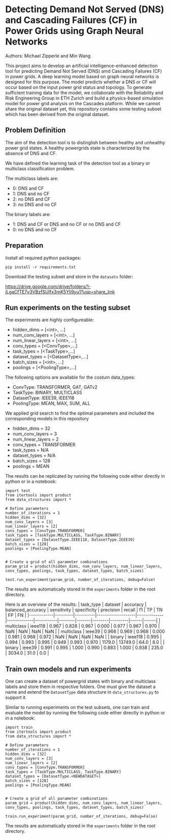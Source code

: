 # Detecting Demand Not Served (DNS) and Cascading Failures (CF) in Power Grids using Graph Neural Networks

Authors: Michael Zipperle and Min Wang 

This project aims to develop an artificial intelligence-enhanced detection tool for predicting Demand Not Served (DNS) amd Cascading Failures (CF) in power grids. A deep learning model based on graph neural networks is designed for this purpose. The model predicts whether a DNS or CF will occur based on the input power grid status and topology. To generate sufficient training data for the model, we collaborate with the Reliability and Risk Engineering Group in ETH Zurich and build a physics-based simulation model for power grid analysis on the Cascades platform. While we cannot share the original dataset yet, this repository contains some testing subset which has been derived from the original dataset.

## Problem Definition

The aim of the detection tool is to distinglish between healthy and unhealthy power grid states. A healthy powergrids state is characterized by the absence of DNS and CF.

We have defined the learning task of the detection tool as a binary or multiclass classification problem.

The multiclass labels are:
- 0: DNS and CF
- 1: DNS and no CF
- 2: no DNS and CF
- 3: no DNS and no CF

The binary labels are:
- 1: DNS and CF or DNS and no CF or no DNS and CF
- 0: no DNS and no CF

## Preparation

Install all required python packages:

`pip install -r requirements.txt`

Download the testing subset and store in the `datasets` folder:

https://drive.google.com/drive/folders/1-jLgaCfTE7v3VBzfSUIfx3mK5Yli9yu1?usp=share_link

## Run experiments on the testing subset

The experiments are highly configureable:
- hidden_dims = [&lt;int&gt;, ...]
- num_conv_layers = [&lt;int&gt;, ...]
- num_linear_layers = [&lt;int&gt;, ...]
- conv_types = [&lt;ConvType&gt;,...]
- task_types = [&lt;TaskType&gt;,...]
- dataset_types = [&lt;DatasetType&gt;,...]
- batch_sizes = [&lt;int&gt;, ...]
- poolings = [&lt;PoolingType&gt;,...]

The following options are available for the costum data_types:
- ConvType: TRANSFORMER, GAT, GATv2
- TaskType: BINARY, MULTICLASS
- DatasetType: IEEE39, IEEE118
- PoolingType: MEAN, MAX, SUM, ALL

We applied grid search to find the optimal parameters and included the corresponding models in this repository
- hidden_dims = 32
- num_conv_layers = 3
- num_linear_layers = 2
- conv_types = TRANSFORMER
- task_types = N/A
- dataset_types = N/A
- batch_sizes = 128
- poolings = MEAN

The results can be replicated by running the following code either directly in python or in a notebook:

```
import test
from itertools import product
from data_structures import *

# Define parameters
number_of_iterations = 1
hidden_dims = [32]
num_conv_layers = [3]
num_linear_layers = [2]
conv_types = [ConvType.TRANSFORMER]
task_types = [TaskType.MULTICLASS, TaskType.BINARY]
dataset_types = [DatasetType.IEEE118, DatasetType.IEEE39]
batch_sizes = [128]
poolings = [PoolingType.MEAN]


# Create a grid of all parameter combinations
param_grid = product(hidden_dims, num_conv_layers, num_linear_layers, conv_types, poolings, task_types, dataset_types, batch_sizes)

test.run_experiment(param_grid, number_of_iterations, debug=False)
```

The results are automatically stored in the `experiments` folder in the root directory.

Here is an overview of the results:
| task_type  | dataset | accuracy | balanced_accuracy | sensitivity | specificity | precision | recall |  f1   |   TP   |   TN    |  FP  |  FN  |
|------------|---------|----------|-------------------|-------------|-------------|-----------|--------|-------|--------|---------|------|------|
| multiclass | ieee118 | 0.967    | 0.828             | 0.967       | 0.000       | 0.977     | 0.967  | 0.970 | NaN    | NaN     | NaN  | NaN  |
| multiclass | ieee39  | 0.968    | 0.969             | 0.968       | 0.000       | 0.981     | 0.968  | 0.972 | NaN    | NaN     | NaN  | NaN  |
| binary     | ieee118 | 0.995    | 0.994             | 0.993       | 0.995       | 0.949     | 0.993  | 0.970 | 1179.0 | 13749.0 | 64.0 | 8.0  |
| binary     | ieee39  | 0.991    | 0.995             | 1.000       | 0.990       | 0.883     | 1.000  | 0.938 | 235.0  | 3034.0  | 31.0 | 0.0  |

## Train own models and run experiments

One can create a dataset of powergrid states with binary and multiclass labels and store them in respective folders. One must give the dataset a name and extend the `DatasetType` data structure in `data_structures.py` to support it.

Similar to running experiments on the test subsets, one can train and evaluate the model by running the following code either directly in python or in a notebook:

```
import train
from itertools import product
from data_structures import *

# Define parameters
number_of_iterations = 1
hidden_dims = [32]
num_conv_layers = [3]
num_linear_layers = [2]
conv_types = [ConvType.TRANSFORMER]
task_types = [TaskType.MULTICLASS, TaskType.BINARY]
dataset_types = [DatasetType.<NEWDATASET>]
batch_sizes = [128]
poolings = [PoolingType.MEAN]


# Create a grid of all parameter combinations
param_grid = product(hidden_dims, num_conv_layers, num_linear_layers, conv_types, poolings, task_types, dataset_types, batch_sizes)

train.run_experiment(param_grid, number_of_iterations, debug=False)
```

The results are automatically stored in the `experiments` folder in the root directory.